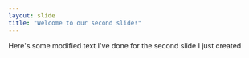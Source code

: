 ```yaml
---
layout: slide
title: "Welcome to our second slide!"
---
```

Here's some modified text I've done for the second slide I just created
